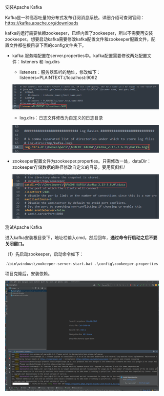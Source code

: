 安装Apache Kafka

Kafka是一种高吞吐量的分布式发布订阅消息系统。详细介绍可查阅官网：https://kafka.apache.org/downloads

kafka的运行需要依赖zookeeper，已经内置了zookeeper，所以不需要再安装zookeeper。想要启动kafka需要修改kafka配置文件和zookeeper配置文件，配置文件都在根目录下面的config文件夹下。

- kafka 服务端配置在server.properties中。kafka配置需要修改两处配置文件：listeners 和 log.dirs

  - listeners：服务器监听的地址，修改如下：listeners=PLAINTEXT://localhost:9092

  ![image-20231025160858002](./Untitled.assets/image-20231025160858002.png)

  - log.dirs：日志文件修改为自定义的日志目录

  ![image-20231025173757511](./Untitled.assets/image-20231025173757511.png)

- zookeeper配置文件为zookeeper.properties。只需修改一处，dataDir：zookeeper存储数据的路径修改自定义的目录，要用反斜杠/

  ![image-20231025173726043](./Untitled.assets/image-20231025173726043.png)

测试Apache Kafka

进入kafka安装根目录下，地址栏输入cmd，然后回车，**通过命令行启动之后不要关闭窗口。**

（1）先启动zookeeper，启动命令如下：

```
.\bin\windows\zookeeper-server-start.bat .\config\zookeeper.properties
```



项目克隆后，安装依赖。

![image-20231025112221504](./Untitled.assets/image-20231025112221504.png)